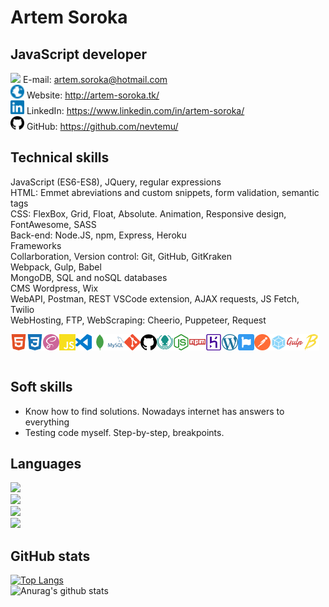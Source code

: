 # Artem Soroka
## JavaScript developer

<img width="22px" src="https://cdn.jsdelivr.net/npm/simple-icons@3.11.0/icons/mail-dot-ru.svg" /> E-mail: artem.soroka@hotmail.com  
<img width="22px" src="./img/globe.svg" /> Website: http://artem-soroka.tk/  
<img width="22px" src="./img/linkedin.svg" /> LinkedIn: https://www.linkedin.com/in/artem-soroka/   
<img width="22px" src="./img/github.svg" /> GitHub: https://github.com/nevtemu/  

## Technical skills
JavaScript (ES6-ES8), JQuery, regular expressions  
HTML: Emmet abreviations and custom snippets, form validation, semantic tags  
CSS: FlexBox, Grid, Float, Absolute. Animation, Responsive design, FontAwesome, SASS  
Back-end: Node.JS, npm, Express, Heroku  
Frameworks	  
Collarboration, Version control: Git, GitHub, GitKraken  
Webpack, Gulp, Babel  
MongoDB, SQL and noSQL databases  
CMS Wordpress, Wix  
WebAPI, Postman, REST VSCode extension, AJAX requests, JS Fetch, Twilio  
WebHosting, FTP, WebScraping:	 Cheerio, Puppeteer, Request  
    
<img align="left" alt="HTML5" width="26px" src="./img/html5.svg" />
<img align="left" alt="CSS3" width="26px" src="./img/css3.svg" />
<img align="left" alt="Sass" width="26px" src="./img/sass.svg" />
<img align="left" alt="JavaScript" width="26px" src="./img/javascript.svg" />
<img align="left" alt="Visual Studio Code" width="26px" src="./img/visualstudiocode.svg" />
<img align="left" alt="MongoDB" width="26px" src="./img/mongodb.svg"/>
<img align="left" alt="mySQL" width="26px" src="./img/mysql.svg"/>
<img align="left" alt="Git" width="26px" src="./img/git.svg" />
<img align="left" alt="GitHub" width="26px" src="./img/github.svg" />
<img align="left" alt="GitHub" width="26px" src="./img/gitkraken.svg" />
<img align="left" alt="Node.JS" width="26px" src="./img/node-dot-js.svg" />
<img align="left" alt="NPM" width="26px" src="./img/npm.svg" />
<img align="left" alt="Heroku" width="26px" src="./img/heroku.svg" />
<img align="left" alt="Wordpress" width="26px" src="./img/wordpress.svg" />
<img align="left" alt="FontAwesome" width="26px" src="./img/fontawesome.svg" />
<img align="left" alt="Postman" width="26px" src="./img/postman.svg" fill="green"/>
<img align="left" alt="Webpack" width="26px" src="./img/webpack.svg" />
<img align="left" alt="Gulp" width="26px" src="./img/gulp.svg" />  
<img align="left" alt="Babel" width="26px" src="./img/babel.svg" /> 
<div style="clear:both;"></div>
</br>
  
## Soft skills

- Know how to find solutions. Nowadays internet has answers to everything  
- Testing code myself. Step-by-step, breakpoints.

## Languages

![](https://img.shields.io/badge/Ukrainian-Native-blue?style=flat)  
![](https://img.shields.io/badge/Russian-Native-blue?style=flat)  
![](https://img.shields.io/badge/English-Proficient-blue?style=flat)  
![](https://img.shields.io/badge/Arabic-Intermediate-blue?style=flat)  

## GitHub stats

[![Top Langs](https://github-readme-stats.vercel.app/api/top-langs/?username=nevtemu)](https://github.com/anuraghazra/github-readme-stats)  
![Anurag's github stats](https://github-readme-stats.vercel.app/api?username=nevtemu&hide=stars,issues,contribs)

[website]: http://artem-soroka.tk/
[linkedin]: https://www.linkedin.com/in/artem-soroka/
[github]: https://github.com/nevtemu/

